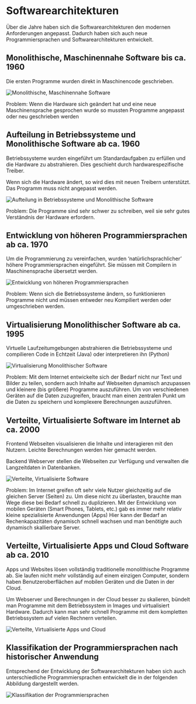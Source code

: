 # Softwarearchitekturen

Über die Jahre haben sich die Softwarearchitekturen den modernen Anforderungen angepasst. Dadurch haben sich auch neue Programmiersprachen und Softwarearchitekturen entwickelt.

## Monolithische, Maschinennahe Software bis ca. 1960

Die ersten Programme wurden direkt in Maschinencode geschrieben.

![Monolithische, Maschinennahe Software](images/software_assembler.png)

Problem: Wenn die Hardware sich geändert  hat und eine neue Maschinensprache gesprochen wurde so mussten  Programme angepasst oder neu  geschrieben werden

## Aufteilung in Betriebssysteme und Monolithische Software ab ca. 1960

Betriebssysteme wurden eingeführt um Standardaufgaben zu erfüllen und die Hardware zu abstrahieren. Dies geschieht durch hardwarespezifische Treiber.

Wenn sich die Hardware ändert, so wird dies mit neuen Treibern unterstützt. Das Programm muss nicht angepasst werden.

![Aufteilung in Betriebssysteme und Monolithische Software](images/software_betriebssysteme.png)

Problem: Die Programme sind sehr schwer zu schreiben, weil sie sehr gutes Verständnis der Hardware erfordern.

## Entwicklung von höheren Programmiersprachen ab ca. 1970

Um die Programmierung zu vereinfachen, wurden ‘natürlichsprachlicher’ höhere Programmiersprachen eingeführt. Sie müssen mit Compilern in Maschinensprache übersetzt werden.

![Entwicklung von höheren Programmiersprachen](images/software_hoeher.png)

Problem: Wenn sich die Betriebssysteme ändern, so funktionieren Programme nicht und müssen entweder neu Kompiliert werden oder umgeschrieben werden.


## Virtualisierung Monolithischer Software ab ca. 1995

Virtuelle Laufzeitumgebungen abstrahieren die Betriebssysteme und compilieren Code in Echtzeit (Java) oder interpretieren ihn (Python)

![Virtualisierung Monolithischer Software](images/software_virtualisierung.png)

Problem: Mit dem Internet entwickelte sich der Bedarf nicht nur Text und Bilder zu teilen, sondern auch Inhalte auf Webseiten dynamisch anzupassen und kleinere (bis größere) Programme auszuführen. Um von verschiedenen Geräten auf die Daten zuzugreifen, braucht man einen zentralen Punkt um die Daten zu speichern und komplexere Berechnungen auszuführen.

## Verteilte, Virtualisierte Software im Internet ab ca. 2000

Frontend Webseiten visualisieren die Inhalte und interagieren mit den Nutzern. Leichte Berechnungen werden hier gemacht werden.

Backend Webserver stellen  die Webseiten zur Verfügung und verwalten die Langzeitdaten  in Datenbanken.

![Verteilte, Virtualisierte Software](images/software_apps.png)

Problem: Im Internet greifen oft sehr viele Nutzer gleichzeitig auf die gleichen Server (Seiten) zu. Um diese nicht zu überlasten, brauchte man Wege diese bei Bedarf schnell zu duplizieren. Mit der Entwicklung von mobilen Geräten (Smart Phones, Tablets, etc.) gab es immer mehr relativ kleine spezialisierte Anwendungen (Apps)  Hier kann der Bedarf an Rechenkapazitäten dynamisch schnell wachsen und man benötigte auch dynamisch skallierbare Server.


## Verteilte, Virtualisierte Apps und Cloud Software ab ca. 2010

<!-- ![Alt text](images/software_apps_prob.png) -->

Apps und Websites lösen vollständig traditionelle monolithische Programme ab. Sie laufen nicht mehr vollständig auf einem einzigen Computer, sondern haben Benutzeroberflächen auf mobilen Geräten und die Daten in der Cloud.

Um Webserver und Berechnungen in der Cloud besser zu skalieren, bündelt man Programme mit dem Betriebssystem in Images und virtualisiert Hardware. Dadurch kann man sehr schnell Programme mit dem kompletten Betriebssystem auf vielen Rechnern verteilen.

![Verteilte, Virtualisierte Apps und Cloud](images/software_cloud.png)

## Klassifikation der Programmiersprachen nach historischer Anwendung

Entsprechend der Entwicklung der Softwarearchitekturen haben sich auch unterschiedliche Programmiersprachen entwickelt die in der folgenden Abbildung dargestellt werden.

![Klassifikation der Programmiersprachen](images/software_all.png)
